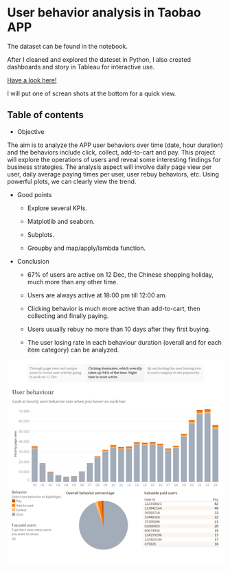 # User behavior analysis in Taobao APP

The dataset can be found in the notebook.

After I cleaned and explored the dateset in Python, I also created dashboards and story in Tableau for interactive use.

[Have a look here!](https://public.tableau.com/profile/jane.g6560#!/vizhome/userbehavioranalysis/Analysis)

I will put one of screan shots at the bottom for a quick view.

## Table of contents

* Objective

The aim is to analyze the APP user behaviors over time (date, hour duration) and the behaviors include click, collect, add-to-cart and pay. This project will explore the operations of users and reveal some interesting findings for business strategies. The analysis aspect will involve daily page view per user, daily average paying times per user, user rebuy behaviors, etc. Using powerful plots, we can clearly view the trend.

* Good points

  - Explore several KPIs.
  
  - Matplotlib and seaborn.
  
  - Subplots.
  
  - Groupby and map/apply/lambda function.
  
* Conclusion

  - 67% of users are active on 12 Dec, the Chinese shopping holiday, much more than any other time.
  
  - Users are always active at 18:00 pm till 12:00 am.
  
  - Clicking behavior is much more active than add-to-cart, then collecting and finally paying.
  
  - Users usually rebuy no more than 10 days after they first buying.
  
  - The user losing rate in each behaviour duration (overall and for each item category) can be analyzed.
 
 <p align="center">
 <img src='Images/Analysis-2.png' width='700'>
